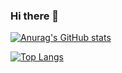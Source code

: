 ### Hi there 👋
[![Anurag's GitHub stats](https://github-readme-stats.vercel.app/api?username=vimodev)](https://github.com/anuraghazra/github-readme-stats)


[![Top Langs](https://github-readme-stats.vercel.app/api/top-langs/?username=vimodev)](https://github.com/anuraghazra/github-readme-stats)
